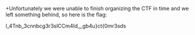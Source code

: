 +Unfortunately we were unable to finish organizing the CTF in time and we left something behind, so here is the flag:

l_4Tnb_3cnnbcg3r3slCCm4Id__gb4u}ct{0mr3sds
